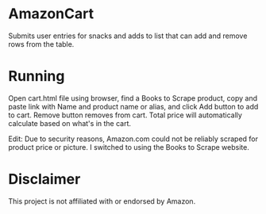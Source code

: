 # AmazonCart
Submits user entries for snacks and adds to list that can add and remove rows from the table.

# Running
Open cart.html file using browser, find a Books to Scrape product, copy and paste link with Name and product name or alias, and click Add button to add to cart. Remove button removes from cart. Total price will automatically calculate based on what's in the cart.

Edit: Due to security reasons, Amazon.com could not be reliably scraped for product price or picture. I switched to using the Books to Scrape website.

# Disclaimer
This project is not affiliated with or endorsed by Amazon.
